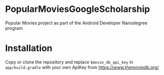 # PopularMoviesGoogleScholarship
Popular Movies project as part of the Android Developer Nanodegree program
# Installation
Copy or clone the repository and replace `$movie_db_api_key` in `app/build.gradle` with your own ApiKey from <a href="https://www.themoviedb.org/" target="_blank">https://www.themoviedb.org/</a>
